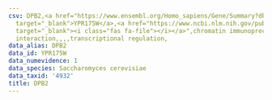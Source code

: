 ```yaml
---
csv: DPB2,<a href="https://www.ensembl.org/Homo_sapiens/Gene/Summary?db=core;g=YPR175W"
  target="_blank">YPR175W</a>,<a href="https://www.ncbi.nlm.nih.gov/pubmed/15343339"
  target="_blank"><i class="fas fa-file"></i></a>",chromatin immunoprecipitation assay,direct
  interaction,,,,transcriptional regulation,
data_alias: DPB2
data_id: YPR175W
data_numevidence: 1
data_species: Saccharomyces cerevisiae
data_taxid: '4932'
title: DPB2
---
```

